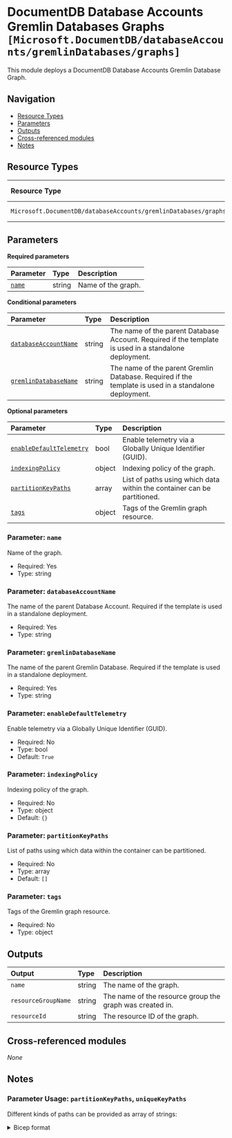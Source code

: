 # DocumentDB Database Accounts Gremlin Databases Graphs `[Microsoft.DocumentDB/databaseAccounts/gremlinDatabases/graphs]`

This module deploys a DocumentDB Database Accounts Gremlin Database Graph.

## Navigation

- [Resource Types](#Resource-Types)
- [Parameters](#Parameters)
- [Outputs](#Outputs)
- [Cross-referenced modules](#Cross-referenced-modules)
- [Notes](#Notes)

## Resource Types

| Resource Type | API Version |
| :-- | :-- |
| `Microsoft.DocumentDB/databaseAccounts/gremlinDatabases/graphs` | [2023-04-15](https://learn.microsoft.com/en-us/azure/templates/Microsoft.DocumentDB/2023-04-15/databaseAccounts/gremlinDatabases/graphs) |

## Parameters

**Required parameters**

| Parameter | Type | Description |
| :-- | :-- | :-- |
| [`name`](#parameter-name) | string | Name of the graph. |

**Conditional parameters**

| Parameter | Type | Description |
| :-- | :-- | :-- |
| [`databaseAccountName`](#parameter-databaseaccountname) | string | The name of the parent Database Account. Required if the template is used in a standalone deployment. |
| [`gremlinDatabaseName`](#parameter-gremlindatabasename) | string | The name of the parent Gremlin Database. Required if the template is used in a standalone deployment. |

**Optional parameters**

| Parameter | Type | Description |
| :-- | :-- | :-- |
| [`enableDefaultTelemetry`](#parameter-enabledefaulttelemetry) | bool | Enable telemetry via a Globally Unique Identifier (GUID). |
| [`indexingPolicy`](#parameter-indexingpolicy) | object | Indexing policy of the graph. |
| [`partitionKeyPaths`](#parameter-partitionkeypaths) | array | List of paths using which data within the container can be partitioned. |
| [`tags`](#parameter-tags) | object | Tags of the Gremlin graph resource. |

### Parameter: `name`

Name of the graph.

- Required: Yes
- Type: string

### Parameter: `databaseAccountName`

The name of the parent Database Account. Required if the template is used in a standalone deployment.

- Required: Yes
- Type: string

### Parameter: `gremlinDatabaseName`

The name of the parent Gremlin Database. Required if the template is used in a standalone deployment.

- Required: Yes
- Type: string

### Parameter: `enableDefaultTelemetry`

Enable telemetry via a Globally Unique Identifier (GUID).

- Required: No
- Type: bool
- Default: `True`

### Parameter: `indexingPolicy`

Indexing policy of the graph.

- Required: No
- Type: object
- Default: `{}`

### Parameter: `partitionKeyPaths`

List of paths using which data within the container can be partitioned.

- Required: No
- Type: array
- Default: `[]`

### Parameter: `tags`

Tags of the Gremlin graph resource.

- Required: No
- Type: object


## Outputs

| Output | Type | Description |
| :-- | :-- | :-- |
| `name` | string | The name of the graph. |
| `resourceGroupName` | string | The name of the resource group the graph was created in. |
| `resourceId` | string | The resource ID of the graph. |

## Cross-referenced modules

_None_

## Notes

### Parameter Usage: `partitionKeyPaths`, `uniqueKeyPaths`

Different kinds of paths can be provided as array of strings:

<details>

<summary>Bicep format</summary>

```bicep
graphs: [
  {
    name: 'graph01'
    automaticIndexing: true
    partitionKeyPaths: [
      '/name'
    ],

  }
  {
    name: 'graph02'
    automaticIndexing: true
    partitionKeyPaths: [
      '/address'
    ]
  }
]
```

</details>
<p>
